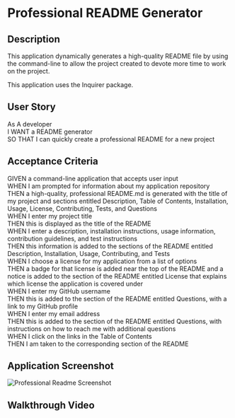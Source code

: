 # Professional README Generator

## Description

This application dynamically generates a high-quality README file by using the 
command-line to allow the project created to devote more time to work
on the project.  

This application uses the Inquirer package.

## User Story

As A developer  
I WANT a README generator  
SO THAT I can quickly create a professional README for a new project

## Acceptance Criteria

GIVEN a command-line application that accepts user input  
WHEN I am prompted for information about my application repository  
THEN a high-quality, professional README.md is generated with the title of my project and sections entitled Description, Table of Contents, Installation, Usage, License, Contributing, Tests, and Questions  
WHEN I enter my project title  
THEN this is displayed as the title of the README  
WHEN I enter a description, installation instructions, usage information, contribution guidelines, and test instructions  
THEN this information is added to the sections of the README entitled Description, Installation, Usage, Contributing, and Tests  
WHEN I choose a license for my application from a list of options  
THEN a badge for that license is added near the top of the README and a notice is added to the section of the README entitled License that explains which license the application is covered under  
WHEN I enter my GitHub username  
THEN this is added to the section of the README entitled Questions, with a link to my GitHub profile  
WHEN I enter my email address  
THEN this is added to the section of the README entitled Questions, with instructions on how to reach me with additional questions  
WHEN I click on the links in the Table of Contents  
THEN I am taken to the corresponding section of the README  

## Application Screenshot

![Professional Readme Screenshot]()

## Walkthrough Video